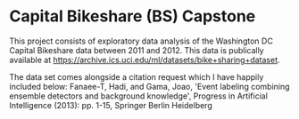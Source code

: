 # Capital Bikeshare (BS) Capstone
This project consists of exploratory data analysis of the Washington DC Capital Bikeshare data between 2011 and 2012. This data is publically available at https://archive.ics.uci.edu/ml/datasets/bike+sharing+dataset. 

The data set comes alongside a citation request which I have happily included below:
Fanaee-T, Hadi, and Gama, Joao, 'Event labeling combining ensemble detectors and background knowledge', Progress in Artificial Intelligence (2013): pp. 1-15, Springer Berlin Heidelberg
